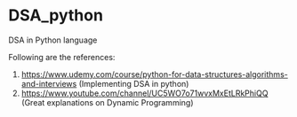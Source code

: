 # DSA_python
DSA in Python language

Following are the references: 
1. https://www.udemy.com/course/python-for-data-structures-algorithms-and-interviews (Implementing DSA in python)
2. https://www.youtube.com/channel/UC5WO7o71wvxMxEtLRkPhiQQ (Great explanations on Dynamic Programming)
